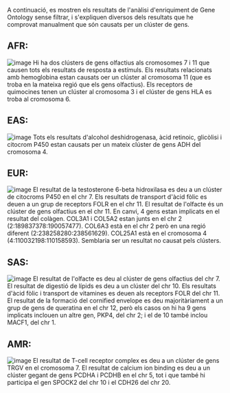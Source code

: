 A continuació, es mostren els resultats de l'anàlisi d'enriquiment de Gene Ontology sense filtrar, i s'expliquen diversos dels resultats que he comprovat manualment que són causats per un clúster de gens. 
## AFR:
![image](https://user-images.githubusercontent.com/112875889/191071954-9e691f43-446a-48cd-a6fb-a6b7500238e8.png)
Hi ha dos clústers de gens olfactius als cromosomes 7 i 11 que causen tots els resultats de resposta a estímuls. Els resultats relacionats amb hemoglobina estan causats oer un clúster al cromosoma 11 (que es troba en la mateixa regió que els gens olfactius).
Els receptors de quimocines tenen un clúster al cromosoma 3 i el clúster de gens HLA es troba al cromosoma 6.

## EAS:
![image](https://user-images.githubusercontent.com/112875889/191072571-50f83978-eb4f-40ff-b19e-cf431fedca00.png)
Tots els resultats d'alcohol deshidrogenasa, àcid retinoic, glicòlisi i citocrom P450 estan causats per un mateix clúster de gens ADH del cromosoma 4.

## EUR:
![image](https://user-images.githubusercontent.com/112875889/191072779-049fd9b8-a71b-4935-936f-970b68d27b18.png)
El resultat de la testosterone 6-beta hidroxilasa es deu a un clúster de citocroms P450 en el chr 7. Els resultats de transport d'àcid fòlic es deuen a un grup de receptors FOLR en el chr 11. El resultat de l'olfacte és un clúster de gens olfactius en el chr 11.
En canvi, 4 gens estan implicats en el resultat del colàgen. COL3A1 i COL5A2 estan junts en el chr 2 (2:189837378:190057477). COL6A3 està en el chr 2 però en una regió diferent (2:238258280:238561629). COL25A1 està en el cromosoma 4 (4:110032198:110158593). Semblaria ser un resultat no causat pels clústers.

## SAS:
![image](https://user-images.githubusercontent.com/112875889/191072937-a530c4e9-de05-4620-850c-a87f8621eb1c.png)
El resultat de l'olfacte es deu al clúster de gens olfactius del chr 7. El resultat de digestió de lípids es deu a un clúster del chr 10. Els resultats d'àcid fòlic i transport de vitamines es deuen als receptors FOLR del chr 11.
El resultat de la formació del cornified envelope es deu majoritàriament a un grup de gens de queratina en el chr 12, però els casos on hi ha 9 gens implicats inclouen un altre gen, PKP4, del chr 2; i el de 10 també inclou MACF1, del chr 1.

## AMR:
![image](https://user-images.githubusercontent.com/112875889/191073187-260bb218-f545-4743-996a-cad3d73aea7d.png)
El resultat de T-cell receptor complex es deu a un clúster de gens TRGV en el cromosoma 7.
El resultat de calcium ion binding es deu a un clúster gegant de gens PCDHA i PCDHB en el chr 5, tot i que també hi participa el gen SPOCK2 del chr 10 i el CDH26 del chr 20.
